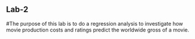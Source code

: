 ## Lab-2
#The purpose of this lab is to do a regression analysis to investigate how movie production costs and ratings predict the worldwide gross of a movie.
